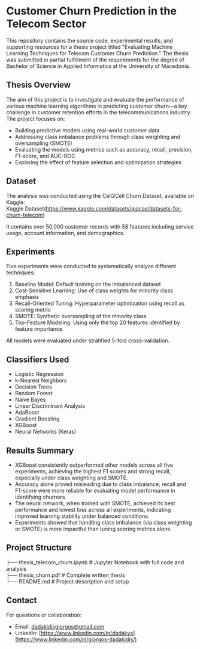 # Customer Churn Prediction in the Telecom Sector

This repository contains the source code, experimental results, and supporting resources for a thesis project titled "Evaluating Machine Learning Techniques for Telecom Customer Churn Prediction." The thesis was submitted in partial fulfillment of the requirements for the degree of Bachelor of Science in Applied Informatics at the University of Macedonia.

## Thesis Overview

The aim of this project is to investigate and evaluate the performance of various machine learning algorithms in predicting customer churn—a key challenge in customer retention efforts in the telecommunications industry. The project focuses on:

- Building predictive models using real-world customer data
- Addressing class imbalance problems through class weighting and oversampling (SMOTE)
- Evaluating the models using metrics such as accuracy, recall, precision, F1-score, and AUC-ROC
- Exploring the effect of feature selection and optimization strategies

## Dataset

The analysis was conducted using the Cell2Cell Churn Dataset, available on Kaggle:  
Kaggle Dataset(https://www.kaggle.com/datasets/jpacse/datasets-for-churn-telecom)

It contains over 50,000 customer records with 58 features including service usage, account information, and demographics.

## Experiments

Five experiments were conducted to systematically analyze different techniques:

1. Baseline Model: Default training on the imbalanced dataset
2. Cost-Sensitive Learning: Use of class weights for minority class emphasis
3. Recall-Oriented Tuning: Hyperparameter optimization using recall as scoring metric
4. SMOTE: Synthetic oversampling of the minority class
5. Top-Feature Modeling: Using only the top 20 features identified by feature importance

All models were evaluated under stratified 5-fold cross-validation.

## Classifiers Used

- Logistic Regression  
- k-Nearest Neighbors  
- Decision Trees  
- Random Forest  
- Naive Bayes  
- Linear Discriminant Analysis  
- AdaBoost  
- Gradient Boosting  
- XGBoost  
- Neural Networks (Keras)

## Results Summary

- XGBoost consistently outperformed other models across all five experiments, achieving the highest F1 scores and strong recall, especially under class weighting and SMOTE.
- Accuracy alone proved misleading due to class imbalance; recall and F1-score were more reliable for evaluating model performance in identifying churners.
- The neural network, when trained with SMOTE, achieved its best performance and lowest loss across all experiments, indicating improved learning stability under balanced conditions.
- Experiments showed that handling class imbalance (via class weighting or SMOTE) is more impactful than tuning scoring metrics alone.

## Project Structure

├── thesis_telecom_churn.ipynb     # Jupyter Notebook with full code and analysis  
├── thesis_churn.pdf               # Complete written thesis  
└── README.md                      # Project description and setup  

## Contact
For questions or collaboration:
- Email: dadakidisgiorgos@gmail.com
- LinkedIn: [https://www.linkedin.com/in/dadakys](https://www.linkedin.com/in/giorgos-dadakidis/)
